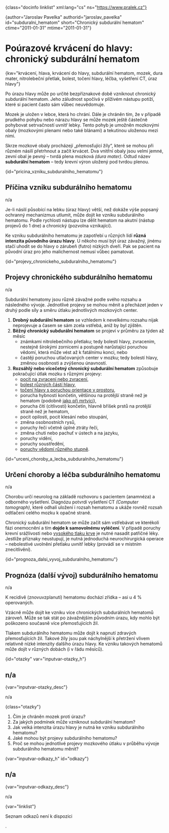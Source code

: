 
{class="docinfo linklist" xml:lang="cs" ns="https://www.pralek.cz"}

{author="Jaroslav Pavelka" authorid="jaroslav\_pavelka" id="subduralni\_hematom" short="Chronický subdurální hematom" ctime="2011-01-31" mtime="2011-01-31"}

# Poúrazové krvácení do hlavy: chronický subdurální hematom

{kw="krvácení, hlava, krvácení do hlavy, subdurální hematom, mozek, dura mater, nitrolebeční přetlak, bolest, točení hlavy, léčba, vyšetření CT, úraz hlavy"}

Po úrazu hlavy může po určité bezpříznakové době vzniknout chronický subdurální hematom. Jeho záludnost spočívá v plíživém nástupu potíží, které si pacient často sám vůbec neuvědomuje.

Mozek je uložen v lebce, která ho chrání. Dále je chráněn tím, že v případě prudkého pohybu nebo nárazu hlavy se může mozek ještě částečně pohybovat setrvačností uvnitř lebky. Tento pohyb je umožněn mozkovými obaly (mozkovými plenami nebo také blánami) a tekutinou uloženou mezi nimi.

Skrze mozkové obaly procházejí „přemosťující žíly“, které se mohou při různém násilí přetrhnout a začít krvácet. Dva vnitřní obaly jsou velmi jemné, zevní obal je pevný – tvrdá plena mozková _(dura mater)_. Odtud název **subdurální hematom** – tedy krevní výron uložený pod tvrdou plenou.

{id="pricina\_vzniku\_subduralniho_hematomu"}

## Příčina vzniku subdurálního hematomu

n/a

Je-li násilí působící na lebku (úraz hlavy) větší, než dokáže výše popsaný ochranný mechanizmus utlumit, může dojít ke vzniku subdurálního hematomu. Podle rychlosti nástupu lze dělit hematom na akutní (nástup projevů do 1 dne) a chronický (pozvolna vznikající).

Ke vzniku subdurálního hematomu je zapotřebí u různých lidí **různá intenzita původního úrazu hlavy**. U někoho musí být úraz závažný, jinému stačí uhodit se do hlavy o zárubeň (futro) nízkých dveří. Pak se pacient na původní úraz pro jeho malichernost nemusí vůbec pamatovat.

{id="projevy\_chronickeho\_subduralniho_hematomu"}

## Projevy chronického subdurálního hematomu

n/a

Subdurální hematomy jsou různě závažné podle svého rozsahu a následného vývoje. Jednotlivé projevy se mohou měnit a přecházet jeden v druhý podle síly a směru útlaku jednotlivých mozkových center.

  1. **Drobný subdurální hematom** se vzhledem k nevelkému rozsahu nijak neprojevuje a časem se sám zcela vstřebá, aniž by byl zjištěn.
  2. **Běžný chronický subdurální hematom** se projeví v průměru za týden až měsíc
      * známkami nitrolebečního přetlaku; tedy bolestí hlavy, zvracením, nestejně širokými zornicemi a postupně narůstající poruchou vědomí, která může vést až k fatálnímu konci, nebo
      * častěji poruchou utlačovaných center v mozku; tedy bolestí hlavy, změnou osobnosti a zvýšenou únavností.
  3. **Rozsáhlý nebo vícečetný chronický subdurální hematom** způsobuje pokračující útlak mozku s různými projevy:
      * [pocit na zvracení nebo zvracení][1],
      * [bolest různých částí hlavy][2],
      * [točení hlavy s poruchou orientace v prostoru][3],
      * porucha hybnosti končetin, většinou na protější straně než je hematom (podobně [jako při mrtvici][4]),
      * porucha čití (citlivosti) končetin, hlavně bříšek prstů na protější straně než je hematom,
      * pocit opilosti, pocit klesání nebo stoupání,
      * změna osobnostních rysů,
      * poruchy řeči včetně úplné ztráty řeči,
      * změna chuti nebo pachuť v ústech a na jazyku,
      * poruchy vidění,
      * poruchy soustředění,
      * [poruchy vědomí různého stupně][5].

{id="urceni\_choroby\_a\_lecba\_subduralniho_hematomu"}

## Určení choroby a léčba subdurálního hematomu

n/a

Chorobu určí neurolog na základě rozhovoru s pacientem (anamnéza) a odborného vyšetření. Diagnózu potvrdí vyšetření CT _(Computer tomograph)_, které odhalí uložení i rozsah hematomu a ukáže rovněž rozsah odtlačení celého mozku k opačné straně.

Chronický subdurální hematom se může začít sám vstřebávat ve kterékoli fázi onemocnění a tím **dojde k samovolnému vyléčení**. V případě poruchy krevní srážlivosti nebo [vysokého tlaku krve][6] je nutné nasadit patřičné léky. Jestliže příznaky neustupují, je nutná jednoduchá neurochirurgická operace – nebolestivé uvolnění přetlaku uvnitř lebky (provádí se v místním znecitlivění).

{id="prognoza\_dalsi\_vyvoj\_subduralniho\_hematomu"}

## Prognóza (další vývoj) subdurálního hematomu

n/a

K recidivě (znovuvzplanutí) hematomu dochází zřídka – asi u 4 % operovaných.

Vzácně může dojít ke vzniku více chronických subdurálních hematomů zároveň. Může se tak stát po závažnějším původním úrazu, kdy mohlo být poškozeno současně více přemosťujících žil.

Tlakem subdurálního hematomu může dojít k napnutí zdravých přemosťujících žil. Takové žíly jsou pak náchylnější k přetržení vlivem relativně nízké intenzity dalšího úrazu hlavy. Ke vzniku takových hematomů může dojít v různých dobách (i v řádu měsíců).

{id="otazky" var="inputvar-otazky_h"}

## n/a

{var="inputvar-otazky_desc"}

n/a

{class="otazky"}

  1. Čím je chráněn mozek proti úrazu?
  2. Za jakých podmínek může vzniknout subdurální hematom?
  3. Jak velká intenzita úrazu hlavy je nutná ke vzniku subdurálního hematomu?
  4. Jaké mohou být projevy subdurálního hematomu?
  5. Proč se mohou jednotlivé projevy mozkového útlaku v průběhu vývoje subdurálního hematomu měnit?

{var="inputvar-odkazy_h" id="odkazy"}

## n/a

{var="inputvar-odkazy_desc"}

n/a

{var="linklist"}

Seznam odkazů není k dispozici

 [1]: funkcni_poruchy_traveni
 [2]: bolest_hlavy_migrena
 [3]: kinetoza
 [4]: iktus
 [5]: mdloba_neboli_kolaps
 [6]: krevni_tlak
.
